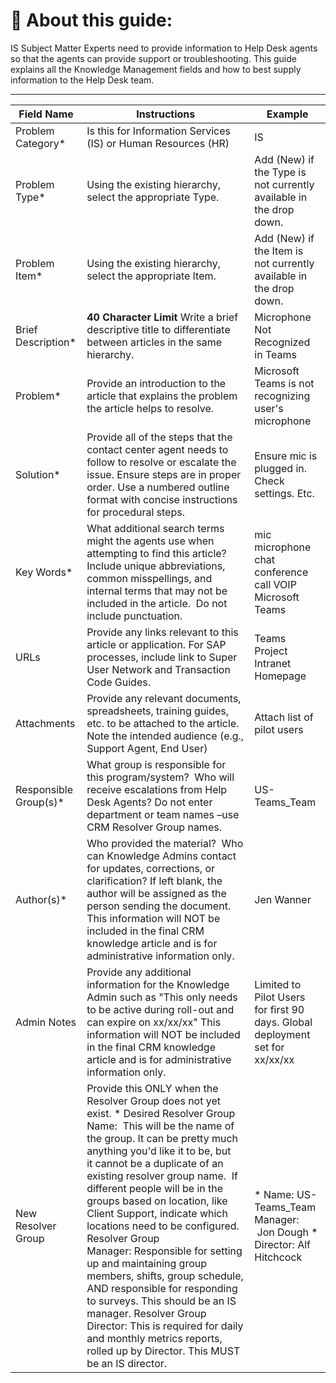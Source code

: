 

# 📓 About this guide:  
IS Subject Matter Experts need to provide information to Help Desk agents so that the agents can provide support or troubleshooting.  This guide explains all the Knowledge Management fields and how to best supply information to the Help Desk team.

***

| Field Name             | Instructions                                                                                                                                                                                                                                                                                                                                                                                                                                                                                                                                                                                                                                                                                                                      | Example                                                                               |
| ---------------------- | -------------------------------------------------------------------------------------------------------------------------------------------------------------------------------------------------------------------------------------------------------------------------------------------------------------------------------------------------------------------------------------------------------------------------------------------------------------------------------------------------------------------------------------------------------------- | ----------------------------------------------------------------------------------------------------------- |
| Problem Category\*     | Is this for Information Services (IS) or Human Resources (HR)                                                                                                                                                                                                                                                                                                                                                                                                                                                                                                                                                                                                                                                                          | IS                                                                                    |
| Problem Type\*         | Using the existing hierarchy, select the appropriate Type. | Add (New) if the Type is not currently available in the drop down.                                                                                                                                                                                                                                                                                                                                                                                                                                                                                                                                                                                                           | Software                                                                              |
| Problem Item\*         | Using the existing hierarchy, select the appropriate Item. | Add (New) if the Item is not currently available in the drop down.                                                                                                                                                                                                                                                                                                                                                                                                                                                                                                                                                                                                         | MS Teams (New)                                                                        |
| Brief Description\*    | **40 Character Limit**  Write a brief descriptive title to differentiate between articles in the same hierarchy.                                                                                                                                                                                                                                                                                                                                                                                                                                                                                                                                                                                                                       | Microphone Not Recognized in Teams                                                    |
| Problem\*              | Provide an introduction to the article that explains the problem the article helps to resolve.                                                                                                                                                                                                                                                                                                                                                                                                                                                                                                                                                                                                                                         | Microsoft Teams is not recognizing user's microphone                                  |
| Solution\*             | Provide all of the steps that the contact center agent needs to follow to resolve or escalate the issue. Ensure steps are in proper order. Use a numbered outline format with concise instructions for procedural steps.                                                                                                                                                                                                                                                                                                                                                                                                                                                                                                              | Ensure mic is plugged in. Check settings. Etc.                                        |
| Key Words\*            | What additional search terms might the agents use when attempting to find this article? Include unique abbreviations, common misspellings, and internal terms that may not be included in the article.  Do not include punctuation.                                                                                                                                                                                                                                                                                                                                                                                                                                                                                                    | mic microphone chat conference call VOIP Microsoft Teams                              |
| URLs                   | Provide any links relevant to this article or application. For SAP processes, include link to Super User Network and Transaction Code Guides.                                                                                                                                                                                                                                                                                                                                                                                                                                                                                                                                                                                         | Teams Project Intranet Homepage                                                       |
| Attachments            | Provide any relevant documents, spreadsheets, training guides, etc. to be attached to the article. Note the intended audience (e.g., Support Agent, End User)                                                                                                                                                                                                                                                                                                                                                                                                                                                                                                                                                                         | Attach list of pilot users                                                            |
| Responsible Group(s)\* | What group is responsible for this program/system?  Who will receive escalations from Help Desk Agents? Do not enter department or team names –use CRM Resolver Group names.                                                                                                                                                                                                                                                                                                                                                                                                                                                                                                                                                          | US-Teams_Team                                                                         |
| Author(s)\*            | Who provided the material?  Who can Knowledge Admins contact for updates, corrections, or clarification? If left blank, the author will be assigned as the person sending the document. This information will NOT be included in the final CRM knowledge article and is for administrative information only.                                                                                                                                                                                                                                                                                                                                                                                                                         | Jen Wanner                                                                            |
| Admin Notes            | Provide any additional information for the Knowledge Admin such as "This only needs to be active during roll-out and can expire on xx/xx/xx" This information will NOT be included in the final CRM knowledge article and is for administrative information only.                                                                                                                                                                                                                                                                                                                                                                                                                                                                      | Limited to Pilot Users for first 90 days. Global deployment set for xx/xx/xx          |
| New Resolver Group     | Provide this ONLY when the Resolver Group does not yet exist. *   Desired Resolver Group Name:  This will be the name of the group. It can be pretty much anything you'd like it to be, but it cannot be a duplicate of an existing resolver group name.  If different people will be in the groups based on location, like Client Support, indicate which locations need to be configured. Resolver Group Manager: Responsible for setting up and maintaining group members, shifts, group schedule, AND responsible for responding to surveys. This should be an IS manager. Resolver Group Director: This is required for daily and monthly metrics reports, rolled up by Director. This MUST be an IS director. | *   Name: US-Teams_Team Manager:  Jon Dough *   Director: Alf Hitchcock |
